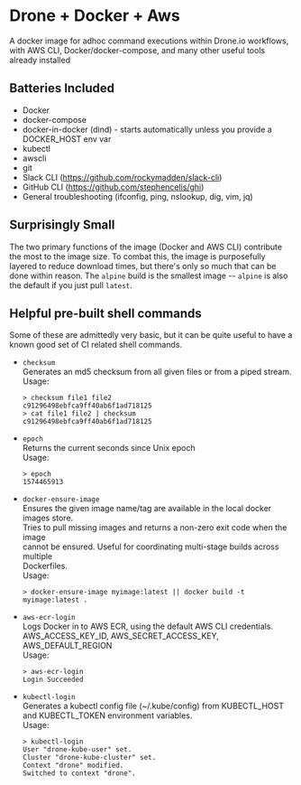 # Drone + Docker + Aws
A docker image for adhoc command executions within Drone.io workflows, with AWS CLI, Docker/docker-compose, and many other useful tools already installed

## Batteries Included
- Docker
- docker-compose
- docker-in-docker (dind) - starts automatically unless you provide a DOCKER_HOST env var
- kubectl
- awscli
- git
- Slack CLI (https://github.com/rockymadden/slack-cli)
- GitHub CLI (https://github.com/stephencelis/ghi)
- General troubleshooting (ifconfig, ping, nslookup, dig, vim, jq)


## Surprisingly Small
The two primary functions of the image (Docker and AWS CLI) contribute the most to the image size.
To combat this, the image is purposefully layered to reduce download times, but there's only so much
that can be done within reason. The `alpine` build is the smallest image -- `alpine` is also the default
if you just pull `latest`.


## Helpful pre-built shell commands
Some of these are admittedly very basic, but it can be quite useful to have a known
good set of CI related shell commands.

- `checksum` \
  Generates an md5 checksum from all given files or from a piped stream. \
  Usage:
  ```
  > checksum file1 file2
  c91296498ebfca9ff40ab6f1ad718125
  > cat file1 file2 | checksum
  c91296498ebfca9ff40ab6f1ad718125
  ````


- `epoch` \
  Returns the current seconds since Unix epoch \
  Usage:
  ```
  > epoch
  1574465913
  ```


- `docker-ensure-image` \
  Ensures the given image name/tag are available in the local docker images store. \
  Tries to pull missing images and returns a non-zero exit code when the image \
  cannot be ensured. Useful for coordinating multi-stage builds across multiple \
  Dockerfiles. \
  Usage:
  ```
  > docker-ensure-image myimage:latest || docker build -t myimage:latest .
  ```


- `aws-ecr-login` \
  Logs Docker in to AWS ECR, using the default AWS CLI credentials. \
  AWS_ACCESS_KEY_ID, AWS_SECRET_ACCESS_KEY, AWS_DEFAULT_REGION \
  Usage:
  ```
  > aws-ecr-login
  Login Succeeded
  ```


- `kubectl-login` \
  Generates a kubectl config file (~/.kube/config) from KUBECTL_HOST and KUBECTL_TOKEN environment variables. \
  Usage:
  ```
  > kubectl-login
  User "drone-kube-user" set.
  Cluster "drone-kube-cluster" set.
  Context "drone" modified.
  Switched to context "drone".
  ````
